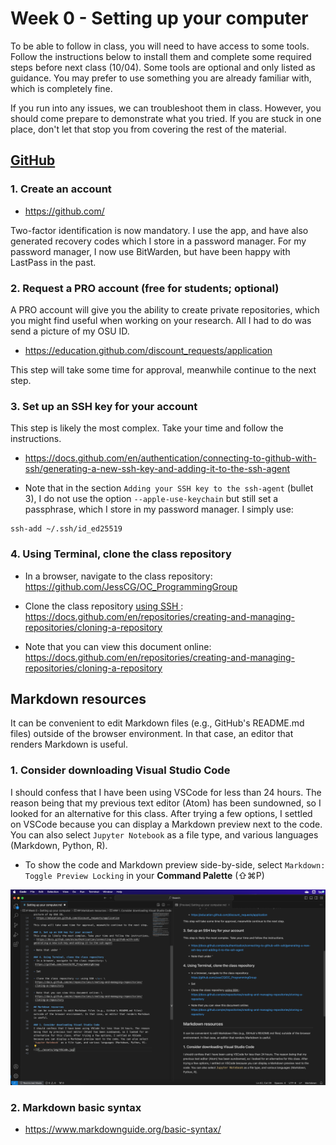 # Week 0 - Setting up your computer
To be able to follow in class, you will need to have access to some tools. Follow the instructions below to install them and complete some required steps before next class (10/04). Some tools are optional and only listed as guidance. You may prefer to use something you are already familiar with, which is completely fine.

If you run into any issues, we can troubleshoot them in class. However, you should come prepare to demonstrate what you tried. If you are stuck in one place, don't let that stop you from covering the rest of the material.

## [GitHub](https://github.com/)
### 1. Create an account 
- https://github.com/

Two-factor identification is now mandatory. I use the app, and have also generated recovery codes which I store in a password manager. For my password manager, I now use BitWarden, but have been happy with LastPass in the past.

### 2. Request a PRO account (free for students; optional)
A PRO account will give you the ability to create private repositories, which you might find useful when working on your research. All I had to do was send a picture of my OSU ID.
- https://education.github.com/discount_requests/application

This step will take some time for approval, meanwhile continue to the next step.

### 3. Set up an SSH key for your account
This step is likely the most complex. Take your time and follow the instructions. 
- https://docs.github.com/en/authentication/connecting-to-github-with-ssh/generating-a-new-ssh-key-and-adding-it-to-the-ssh-agent

- Note that in the section `Adding your SSH key to the ssh-agent` (bullet 3), I do not use the option `--apple-use-keychain` but still set a passphrase, which I store in my password manager. I simply use:

```
ssh-add ~/.ssh/id_ed25519
```

### 4. Using Terminal, clone the class repository
- In a browser, navigate to the class repository: \
 https://github.com/JessCG/OC_ProgrammingGroup

- Clone the class repository <u> using SSH </u>: \
 https://docs.github.com/en/repositories/creating-and-managing-repositories/cloning-a-repository

- Note that you can view this document online: \
 https://docs.github.com/en/repositories/creating-and-managing-repositories/cloning-a-repository

## Markdown resources
It can be convenient to edit Markdown files (e.g., GitHub's README.md files) outside of the browser environment. In that case, an editor that renders Markdown is useful.

### 1. Consider downloading Visual Studio Code
I should confess that I have been using VSCode for less than 24 hours. The reason being that my previous text editor (Atom) has been sundowned, so I looked for an alternative for this class. After trying a few options, I settled on VSCode because you can display a Markdown preview next to the code. You can also select `Jupyter Notebook` as a file type, and various languages (Markdown, Python, R).

- To show the code and Markdown preview side-by-side, select `Markdown: Toggle Preview Locking` in your **Command Palette** (⇧⌘P)

![](VSCode.png)

### 2. Markdown basic syntax
- https://www.markdownguide.org/basic-syntax/